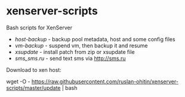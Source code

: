 # xenserver-scripts
Bash scripts for XenServer
* _host-backup_ - backup pool metadata, host and some config files
* _vm-backup_ - suspend vm, then backup it and resume
* _xsupdate_ - install patch from zip or xsupdate file
* _sms_sms.ru_ - send text sms via http://sms.ru


Download to xen host:

wget -O - https://raw.githubusercontent.com/ruslan-ohitin/xenserver-scripts/master/update | bash
